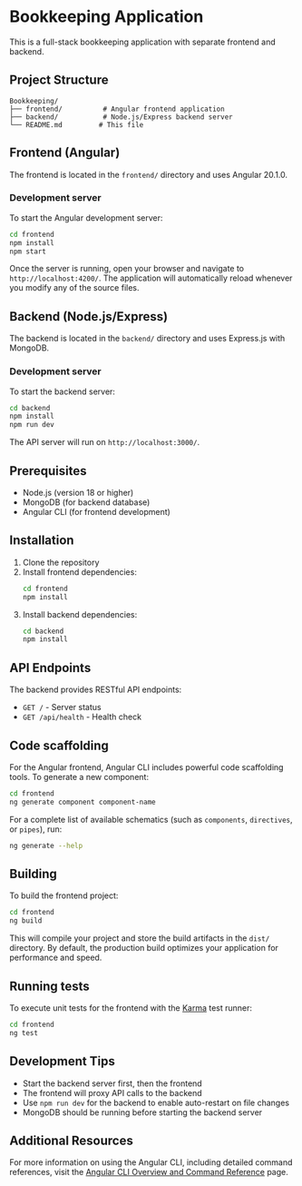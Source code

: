 # Bookkeeping Application

This is a full-stack bookkeeping application with separate frontend and backend.

## Project Structure

```
Bookkeeping/
├── frontend/          # Angular frontend application
├── backend/           # Node.js/Express backend server
└── README.md         # This file
```

## Frontend (Angular)

The frontend is located in the `frontend/` directory and uses Angular 20.1.0.

### Development server

To start the Angular development server:

```bash
cd frontend
npm install
npm start
```

Once the server is running, open your browser and navigate to `http://localhost:4200/`. The application will automatically reload whenever you modify any of the source files.

## Backend (Node.js/Express)

The backend is located in the `backend/` directory and uses Express.js with MongoDB.

### Development server

To start the backend server:

```bash
cd backend
npm install
npm run dev
```

The API server will run on `http://localhost:3000/`.

## Prerequisites

- Node.js (version 18 or higher)
- MongoDB (for backend database)
- Angular CLI (for frontend development)

## Installation

1. Clone the repository
2. Install frontend dependencies:
   ```bash
   cd frontend
   npm install
   ```
3. Install backend dependencies:
   ```bash
   cd backend
   npm install
   ```

## API Endpoints

The backend provides RESTful API endpoints:

- `GET /` - Server status
- `GET /api/health` - Health check

## Code scaffolding

For the Angular frontend, Angular CLI includes powerful code scaffolding tools. To generate a new component:

```bash
cd frontend
ng generate component component-name
```

For a complete list of available schematics (such as `components`, `directives`, or `pipes`), run:

```bash
ng generate --help
```

## Building

To build the frontend project:

```bash
cd frontend
ng build
```

This will compile your project and store the build artifacts in the `dist/` directory. By default, the production build optimizes your application for performance and speed.

## Running tests

To execute unit tests for the frontend with the [Karma](https://karma-runner.github.io) test runner:

```bash
cd frontend
ng test
```

## Development Tips

- Start the backend server first, then the frontend
- The frontend will proxy API calls to the backend
- Use `npm run dev` for the backend to enable auto-restart on file changes
- MongoDB should be running before starting the backend server

## Additional Resources

For more information on using the Angular CLI, including detailed command references, visit the [Angular CLI Overview and Command Reference](https://angular.dev/tools/cli) page.
